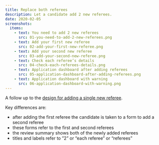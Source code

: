 ```yaml
---
title: Replace both referees
description: Let a candidate add 2 new referees.
date: 2020-02-05
screenshots:
  items:
    - text: You need to add 2 new referees
      src: 01-you-need-to-add-2-new-referees.png
    - text: Add your first new referee
      src: 02-add-your-first-new-referee.png
    - text: Add your second new referee
      src: 03-add-your-second-new-referee.png
    - text: Check each referee’s details
      src: 04-check-each-referees-details.png
    - text: Application dashboard after adding referees
      src: 05-application-dashboard-after-adding-referees.png
    - text: Application dashboard with warning
      src: 06-application-dashboard-with-warning.png
---
```


A follow up to the [design for adding a single new referee](/apply-for-teacher-training/add-a-new-referee).

Key differences are:

* after adding the first referee the candidate is taken to a form to add a second referee
* these forms refer to the first and second referees
* the review summary shows both of the newly added referees
* titles and labels refer to ”2” or “each referee” or “referees”
